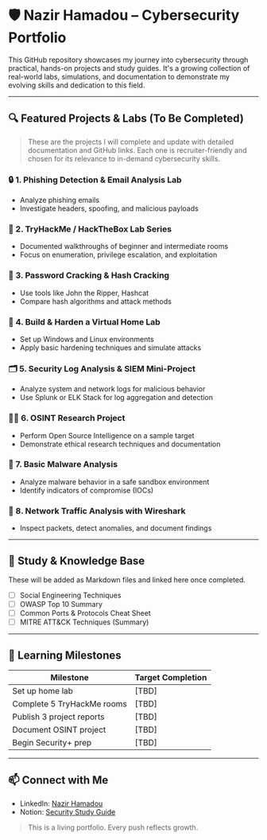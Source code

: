 # 🛡️ Nazir Hamadou – Cybersecurity Portfolio

This GitHub repository showcases my journey into cybersecurity through practical, hands-on projects and study guides. It's a growing collection of real-world labs, simulations, and documentation to demonstrate my evolving skills and dedication to this field.

---

## 🔍 Featured Projects & Labs (To Be Completed)

> These are the projects I will complete and update with detailed documentation and GitHub links. Each one is recruiter-friendly and chosen for its relevance to in-demand cybersecurity skills.

### 🔒 1. Phishing Detection & Email Analysis Lab
- Analyze phishing emails
- Investigate headers, spoofing, and malicious payloads

### 🧪 2. TryHackMe / HackTheBox Lab Series
- Documented walkthroughs of beginner and intermediate rooms
- Focus on enumeration, privilege escalation, and exploitation

### 🔐 3. Password Cracking & Hash Cracking
- Use tools like John the Ripper, Hashcat
- Compare hash algorithms and attack methods

### 🧱 4. Build & Harden a Virtual Home Lab
- Set up Windows and Linux environments
- Apply basic hardening techniques and simulate attacks

### 🗂️ 5. Security Log Analysis & SIEM Mini-Project
- Analyze system and network logs for malicious behavior
- Use Splunk or ELK Stack for log aggregation and detection

### 🕵️‍♂️ 6. OSINT Research Project
- Perform Open Source Intelligence on a sample target
- Demonstrate ethical research techniques and documentation

### 🧰 7. Basic Malware Analysis
- Analyze malware behavior in a safe sandbox environment
- Identify indicators of compromise (IOCs)

### 🔧 8. Network Traffic Analysis with Wireshark
- Inspect packets, detect anomalies, and document findings

---

## 📘 Study & Knowledge Base

These will be added as Markdown files and linked here once completed.

- [ ] Social Engineering Techniques
- [ ] OWASP Top 10 Summary
- [ ] Common Ports & Protocols Cheat Sheet
- [ ] MITRE ATT&CK Techniques (Summary)

---

## 📅 Learning Milestones

| Milestone | Target Completion |
|----------|--------------------|
| Set up home lab | [TBD] |
| Complete 5 TryHackMe rooms | [TBD] |
| Publish 3 project reports | [TBD] |
| Document OSINT project | [TBD] |
| Begin Security+ prep | [TBD] |

---

## 📫 Connect with Me

- LinkedIn: [Nazir Hamadou](https://www.linkedin.com/in/nazir-hamadou-830a80272)
- Notion: [Security Study Guide](https://www.notion.so/Social-Engineering-and-Attack-Vectors-Security-Study-Guide-1d7126ac4f3780abbefbcb4bcfbef8f4?pvs=4)

> This is a living portfolio. Every push reflects growth.


